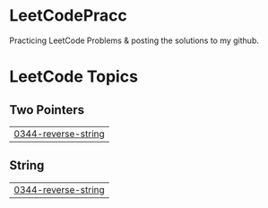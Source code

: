 # LeetCodePracc
Practicing LeetCode Problems &amp; posting the solutions to my github. 





[here]: https://www.notion.so/8526d495ee824e418a6a0dcaac0c2186?v=e493dbb565bd47ab91c1024c8e65caf8&pvs=4
[1]: https://www.notion.so/8526d495ee824e418a6a0dcaac0c2186?v=e493dbb565bd47ab91c1024c8e65caf8&pvs=4

<!---LeetCode Topics Start-->
# LeetCode Topics
## Two Pointers
|  |
| ------- |
| [0344-reverse-string](https://github.com/tbatb/LeetCodePracc/tree/master/0344-reverse-string) |
## String
|  |
| ------- |
| [0344-reverse-string](https://github.com/tbatb/LeetCodePracc/tree/master/0344-reverse-string) |
<!---LeetCode Topics End-->
